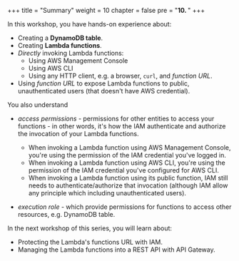 +++
title = "Summary"
weight = 10
chapter = false
pre = "<b>10. </b>"
+++

In this workshop, you have hands-on experience about:

- Creating a **DynamoDB table**.
- Creating **Lambda functions**.
- _Directly_ invoking Lambda functions:
  - Using AWS Management Console
  - Using AWS CLI
  - Using any HTTP client, e.g. a browser, `curl`, and _function URL_.
- Using _function URL_ to expose Lambda functions to public, unauthenticated users (that doesn't have AWS credential).

You also understand

- _access permissions_ - permissions for other entities to access your functions - in other words, it's how the IAM authenticate and authorize the invocation of your Lambda functions.

  - When invoking a Lambda function using AWS Management Console, you're using the permission of the IAM credential you've logged in.
  - When invoking a Lambda function using AWS CLI, you're using the permission of the IAM credential you've configured for AWS CLI.
  - When invoking a Lambda function using its public function, IAM still needs to authenticate/authorize that invocation (although IAM allow any principle which including unauthenticated users).

- _execution role_ - which provide permissions for functions to access other resources, e.g. DynamoDB table.

In the next workshop of this series, you will learn about:

- Protecting the Lambda's functions URL with IAM.
- Managing the Lambda functions into a REST API with API Gateway.
